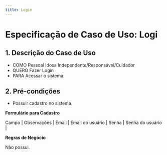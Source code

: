 ```yaml
---
title: Login
---
```

# **Especificação de Caso de Uso: Logi**

## **1. Descrição do Caso de Uso**

- COMO Pessoal Idosa Independente/Responsável/Cuidador
- QUERO Fazer Login
- PARA Acessar o sistema.

## **2. Pré-condições**

- Possuir cadastro no sistema.

**Formulário para Cadastro**

Campo                                 | Observações                     | 
Email                                 | Email do usuário                |
Senha                                 | Senha do usuário                |

**Regras de Negócio**

Não possui.
